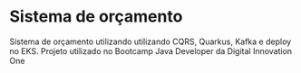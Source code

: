 # Sistema de orçamento

Sistema de orçamento utilizando utilizando CQRS, Quarkus, Kafka e deploy no EKS. Projeto utilizado no Bootcamp Java Developer da Digital Innovation One